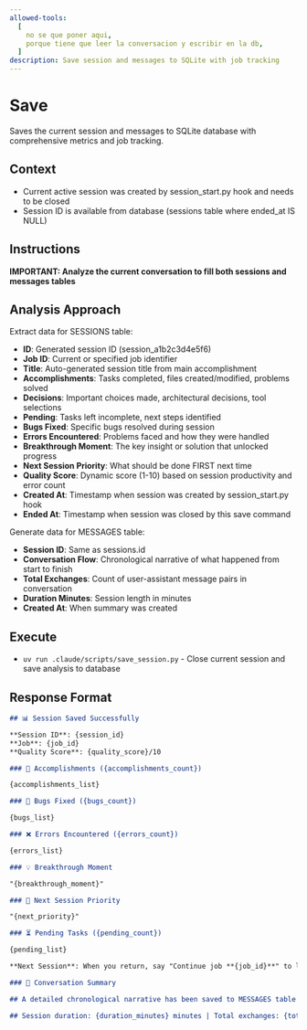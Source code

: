 ```yaml
---
allowed-tools:
  [
    no se que poner aqui,
    porque tiene que leer la conversacion y escribir en la db,
  ]
description: Save session and messages to SQLite with job tracking
---
```


# Save

Saves the current session and messages to SQLite database with comprehensive metrics and job tracking.

## Context

- Current active session was created by session_start.py hook and needs to be closed
- Session ID is available from database (sessions table where ended_at IS NULL)

## Instructions

**IMPORTANT: Analyze the current conversation to fill both sessions and messages tables**

## Analysis Approach

Extract data for SESSIONS table:

- **ID**: Generated session ID (session_a1b2c3d4e5f6)
- **Job ID**: Current or specified job identifier
- **Title**: Auto-generated session title from main accomplishment
- **Accomplishments**: Tasks completed, files created/modified, problems solved
- **Decisions**: Important choices made, architectural decisions, tool selections
- **Pending**: Tasks left incomplete, next steps identified
- **Bugs Fixed**: Specific bugs resolved during session
- **Errors Encountered**: Problems faced and how they were handled
- **Breakthrough Moment**: The key insight or solution that unlocked progress
- **Next Session Priority**: What should be done FIRST next time
- **Quality Score**: Dynamic score (1-10) based on session productivity and error count
- **Created At**: Timestamp when session was created by session_start.py hook
- **Ended At**: Timestamp when session was closed by this save command

Generate data for MESSAGES table:

- **Session ID**: Same as sessions.id
- **Conversation Flow**: Chronological narrative of what happened from start to finish
- **Total Exchanges**: Count of user-assistant message pairs in conversation
- **Duration Minutes**: Session length in minutes
- **Created At**: When summary was created

## Execute

- `uv run .claude/scripts/save_session.py` - Close current session and save analysis to database

## Response Format

```markdown
## 📊 Session Saved Successfully

**Session ID**: {session_id}
**Job**: {job_id}
**Quality Score**: {quality_score}/10

### 🎯 Accomplishments ({accomplishments_count})

{accomplishments_list}

### 🐛 Bugs Fixed ({bugs_count})

{bugs_list}

### ❌ Errors Encountered ({errors_count})

{errors_list}

### 💡 Breakthrough Moment

"{breakthrough_moment}"

### 🚀 Next Session Priority

"{next_priority}"

### ⏳ Pending Tasks ({pending_count})

{pending_list}

**Next Session**: When you return, say "Continue job **{job_id}**" to load all context

### 💬 Conversation Summary

## A detailed chronological narrative has been saved to MESSAGES table (ID: {message_id}).

## Session duration: {duration_minutes} minutes | Total exchanges: {total_exchanges}
```
